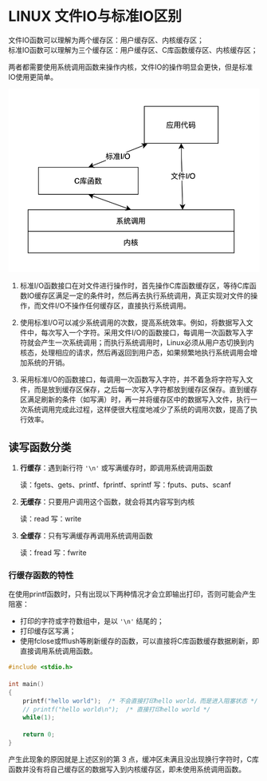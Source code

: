 # LINUX 文件IO与标准IO区别

文件IO函数可以理解为两个缓存区：用户缓存区、内核缓存区；  
标准IO函数可以理解为三个缓存区：用户缓存区、C库函数缓存区、内核缓存区；

两者都需要使用系统调用函数来操作内核，文件IO的操作明显会更快，但是标准IO使用更简单。

![文件IO和标准IO对比](png/文件IO和标准IO对比.png)

1. 标准I/O函数接口在对文件进行操作时，首先操作C库函数缓存区，等待C库函数IO缓存区满足一定的条件时，然后再去执行系统调用，真正实现对文件的操作，而文件I/O不操作任何缓存区，直接执行系统调用。

2. 使用标准I/O可以减少系统调用的次数，提高系统效率。例如，将数据写入文件中，每次写入一个字符。采用文件I/O的函数接口，每调用一次函数写入字符就会产生一次系统调用；而执行系统调用时，Linux必须从用户态切换到内核态，处理相应的请求，然后再返回到用户态，如果频繁地执行系统调用会增加系统的开销。

3. 采用标准I/O的函数接口，每调用一次函数写入字符，并不着急将字符写入文件，而是放到缓存区保存，之后每一次写入字符都放到缓存区保存。直到缓存区满足刷新的条件（如写满）时，再一并将缓存区中的数据写入文件，执行一次系统调用完成此过程，这样便很大程度地减少了系统的调用次数，提高了执行效率。

## 读写函数分类

1. **行缓存**：遇到新行符 `'\n'` 或写满缓存时，即调用系统调用函数

    读：fgets、gets、printf、fprintf、sprintf
    写：fputs、puts、scanf

2. **无缓存**：只要用户调用这个函数，就会将其内容写到内核

    读：read
    写：write

3. **全缓存**：只有写满缓存再调用系统调用函数

    读：fread
    写：fwrite

### 行缓存函数的特性

在使用printf函数时，只有出现以下两种情况才会立即输出打印，否则可能会产生阻塞：
- 打印的字符或字符数组中，是以 `'\n'` 结尾的；
- 打印缓存区写满；
- 使用fclose或fflush等刷新缓存的函数，可以直接将C库函数缓存数据刷新，即直接调用系统调用函数。

```c
#include <stdio.h>

int main()
{
    printf("hello world");  /* 不会直接打印hello world，而是进入阻塞状态 */
    // printf("hello world\n");  /* 直接打印hello world */
    while(1);

    return 0;
}

```

产生此现象的原因就是上述区别的第 3 点，缓冲区未满且没出现换行字符时，C库函数并没有将自己缓存区的数据写入到内核缓存区，即未使用系统调用函数。